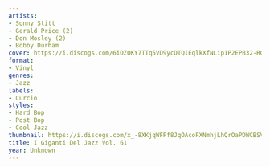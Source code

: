 ```yaml
---
artists:
- Sonny Stitt
- Gerald Price (2)
- Don Mosley (2)
- Bobby Durham
cover: https://i.discogs.com/6iOZOKY7TTq5VD9ycDTQIEqlkXfNLip1P2EPB32-RGA/rs:fit/g:sm/q:90/h:339/w:339/czM6Ly9kaXNjb2dz/LWRhdGFiYXNlLWlt/YWdlcy9SLTI2ODM2/NzctMTI5NjQyMzc4/OS5qcGVn.jpeg
format:
- Vinyl
genres:
- Jazz
labels:
- Curcio
styles:
- Hard Bop
- Post Bop
- Cool Jazz
thumbnail: https://i.discogs.com/x_-8XKjqWFPf8JqOAcoFXNmhjLhQrOaPDWCBSVBxZIo/rs:fit/g:sm/q:40/h:150/w:150/czM6Ly9kaXNjb2dz/LWRhdGFiYXNlLWlt/YWdlcy9SLTI2ODM2/NzctMTI5NjQyMzc4/OS5qcGVn.jpeg
title: I Giganti Del Jazz Vol. 61
year: Unknown
---
```

